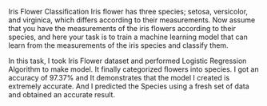 Iris Flower Classification
Iris flower has three species; setosa, versicolor, and virginica, which differs according to their measurements. Now assume that you have the measurements of the iris flowers according to their species, and here your task is to train a machine learning model that can learn from the measurements of the iris species and classify them.

In this task, I took Iris Flower dataset and performed Logistic Regression Algorithm to make model.
It finally categorized flowers into species.
I got an accuracy of 97.37% and It demonstrates that the model I created is extremely accurate.
And I predicted the Species using a fresh set of data and obtained an accurate result.
